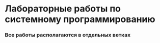 # Лабораторные работы по системному программированию
### Все работы располагаются в отдельных ветках
